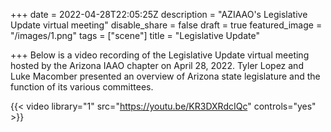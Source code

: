+++
date = 2022-04-28T22:05:25Z
description = "AZIAAO's Legislative Update virtual meeting"
disable_share = false
draft = true
featured_image = "/images/1.png"
tags = ["scene"]
title = "Legislative Update"

+++
Below is a video recording of the Legislative Update virtual meeting hosted by the Arizona IAAO chapter on April 28, 2022.  Tyler Lopez and Luke Macomber presented an overview of Arizona state legislature and the function of its various committees.

{{< video library="1" src="https://youtu.be/KR3DXRdcIQc" controls="yes" >}}